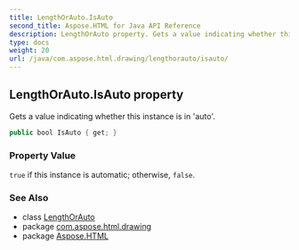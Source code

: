 ```yaml
---
title: LengthOrAuto.IsAuto
second_title: Aspose.HTML for Java API Reference
description: LengthOrAuto property. Gets a value indicating whether this instance is in auto
type: docs
weight: 20
url: /java/com.aspose.html.drawing/lengthorauto/isauto/
---
```

## LengthOrAuto.IsAuto property

Gets a value indicating whether this instance is in 'auto'.

```java
public bool IsAuto { get; }
```

### Property Value

`true` if this instance is automatic; otherwise, `false`.

### See Also

* class [LengthOrAuto](../)
* package [com.aspose.html.drawing](../../lengthorauto/)
* package [Aspose.HTML](../../../)
